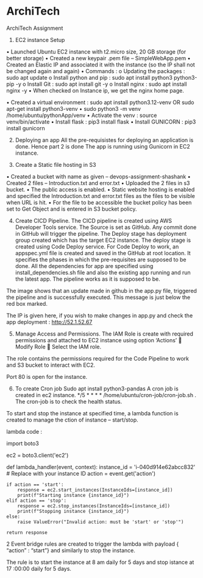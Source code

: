 # ArchiTech

ArchiTech Assignment

1)	EC2 instance Setup

•	Launched Ubuntu EC2 instance with t2.micro size, 20 GB storage (for better storage)
•	Created a new keypair .pem file – SimpleWebApp.pem
•	Created an Elastic IP and associated it with the instance (so the IP shall not be changed again and again)
•	Commands : 
o	Updating the packages : sudo apt update
o	Install python and pip : sudo apt install python3 python3-pip -y
o	Install Git : sudo apt install git -y
o	Install nginx : sudo apt install nginx -y
•	When checked on Instance ip, we get the nginx home page.
  
•	Created a virtual environment : sudo apt install python3.12-venv OR sudo apt-get install python3-venv
•	sudo python3 -m venv /home/ubuntu/pythonApp/venv
•	Activate the venv : source venv/bin/activate
•	Install flask : pip3 install flask
•	Install GUNICORN : pip3 install gunicorn

2)	Deploying an app
All the pre-requisistes for deploying an application is done. Hence part 2 is done
The app is running using Gunicorn in EC2 instance.
  

3)	Create a Static file hosting in S3

•	Created a bucket with name as given – devops-assignment-shashank
•	Created 2 files – Introduction.txt and error.txt
•	Uploaded the 2 files in s3 bucket.
•	The public access is enabled. 
•	Static website hosting is enabled and specified the Introduction.txt and error.txt files as the files to be visible when URL is hit.
•	For the file to be accessible the bucket policy has been set to Get Object and is entered in S3 bucket policy.
 
 
4. Create CICD Pipeline.
The CICD pipeline is created using AWS Developer Tools service. 
The Source is set as GitHub. Any commit done in GitHub will trigger the pipeline. The Deploy stage has deployment group created which has the target EC2 instance. The deploy stage is created using Code Deploy service. For Code Deploy to work, an appspec.yml file is created and saved in the GitHub at root location. It specifies the phases in which the pre-requisites are supposed to be done. All the dependencies for app are specified using install_dependencies.sh file and also the existing app running and run the latest app. 
The pipeline works as it is supposed to be.

   

The image shows that an update made in github in the app.py file, triggered the pipeline and is successfully executed. This message is just below the red box marked.

The IP is given here, if you wish to make changes in app.py and check the app deployment : http://52.1.52.67


5. Manage Access and Permissions.
The IAM Role is create with required permissions and attached to EC2 instance using option ‘Actions’  Modify Role  Select the IAM role.

   

 
The role contains the permissions required for the Code Pipeline to work and S3 bucket to interact with EC2.

 
Port 80 is open for the instance.

6. To create Cron job
Sudo apt install python3-pandas
A cron job is created in ec2 instance.
*/5 * * * * /home/ubuntu/cron-job/cron-job.sh . The cron-job is to check the health status.

To start and stop the instance at specified time, a lambda function is created to manage the ction of instance – start/stop.

lambda code : 

import boto3

ec2 = boto3.client('ec2')

def lambda_handler(event, context):
    instance_id = 'i-040d914e62abcc832'  # Replace with your instance ID
    action = event.get('action')
    
    if action == 'start':
        response = ec2.start_instances(InstanceIds=[instance_id])
        print(f"Starting instance {instance_id}")
    elif action == 'stop':
        response = ec2.stop_instances(InstanceIds=[instance_id])
        print(f"Stopping instance {instance_id}")
    else:
        raise ValueError("Invalid action: must be 'start' or 'stop'")
    
    return response


2 Event bridge rules are created to trigger the lambda with payload { “action” : “start”} and similarly to stop the instance.

The rule is to start the instance at 8 am daily for 5 days and stop istance at 17 :00:00 daily for 5 days.

  

 

 



